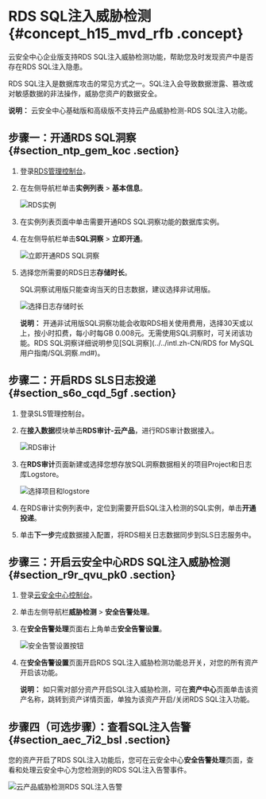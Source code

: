 # RDS SQL注入威胁检测 {#concept_h15_mvd_rfb .concept}

云安全中心企业版支持RDS SQL注入威胁检测功能，帮助您及时发现资产中是否存在RDS SQL注入隐患。

RDS SQL注入是数据库攻击的常见方式之一。SQL注入会导致数据泄露、篡改或对敏感数据的非法操作，威胁您资产的数据安全。

**说明：** 云安全中心基础版和高级版不支持云产品威胁检测-RDS SQL注入功能。

## 步骤一：开通RDS SQL洞察 {#section_ntp_gem_koc .section}

1.  登录[RDS管理控制台](https://rds.console.aliyun.com/)。
2.  在左侧导航栏单击**实例列表** \> **基本信息**。

    ![RDS实例](http://static-aliyun-doc.oss-cn-hangzhou.aliyuncs.com/assets/img/41684/156527890554828_zh-CN.png)

3.  在实例列表页面中单击需要开通RDS SQL洞察功能的数据库实例。
4.  在左侧导航栏单击**SQL洞察** \> **立即开通**。

    ![立即开通RDS SQL洞察](http://static-aliyun-doc.oss-cn-hangzhou.aliyuncs.com/assets/img/41684/156527890554830_zh-CN.png)

5.  选择您所需要的RDS日志**存储时长**。

    SQL洞察试用版只能查询当天的日志数据，建议选择非试用版。

    ![选择日志存储时长](http://static-aliyun-doc.oss-cn-hangzhou.aliyuncs.com/assets/img/41684/156527890554831_zh-CN.png)

    **说明：** 开通非试用版SQL洞察功能会收取RDS相关使用费用，选择30天或以上，按小时扣费，每小时每GB 0.008元。无需使用SQL洞察时，可关闭该功能。RDS SQL洞察详细说明参见[SQL洞察](../../intl.zh-CN/RDS for MySQL 用户指南/SQL洞察.md#)。


## 步骤二：开启RDS SLS日志投递 {#section_s6o_cqd_5gf .section}

1.  登录SLS管理控制台。
2.  在**接入数据**模块单击**RDS审计-云产品**，进行RDS审计数据接入。

    ![RDS审计](http://static-aliyun-doc.oss-cn-hangzhou.aliyuncs.com/assets/img/41684/156527890554833_zh-CN.png)

3.  在**RDS审计**页面新建或选择您想存放SQL洞察数据相关的项目Project和日志库Logstore。

    ![选择项目和logstore](http://static-aliyun-doc.oss-cn-hangzhou.aliyuncs.com/assets/img/41684/156527890554832_zh-CN.png)

4.  在RDS审计实例列表中，定位到需要开启SQL注入检测的SQL实例，单击**开通投递**。
5.  单击**下一步**完成数据接入配置，将RDS相关日志数据同步到SLS日志服务中。

## 步骤三：开启云安全中心RDS SQL注入威胁检测 {#section_r9r_qvu_pk0 .section}

1.  登录[云安全中心控制台](https://yundun.console.aliyun.com/?p=sas)。
2.  单击左侧导航栏**威胁检测** \> **安全告警处理**。
3.  在**安全告警处理**页面右上角单击**安全告警设置**。

    ![安全告警设置按钮](http://static-aliyun-doc.oss-cn-hangzhou.aliyuncs.com/assets/img/41684/156527890554834_zh-CN.png)

4.  在**安全告警设置**页面开启RDS SQL注入威胁检测功能总开关，对您的所有资产开启该功能。

    **说明：** 如只需对部分资产开启SQL注入威胁检测，可在**资产中心**页面单击该资产名称，跳转到资产详情页面，单独为该资产开启/关闭RDS SQL注入功能。


## 步骤四（可选步骤）：查看SQL注入告警 {#section_aec_7i2_bsl .section}

您的资产开启了RDS SQL注入功能后，您可在云安全中心**安全告警处理**页面，查看和处理云安全中心为您检测到的RDS SQL注入告警事件。

![云产品威胁检测RDS SQL注入告警](http://static-aliyun-doc.oss-cn-hangzhou.aliyuncs.com/assets/img/41684/156527890554835_zh-CN.png)

